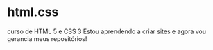 # html.css
 curso de HTML 5 e CSS 3
Estou aprendendo a criar sites e agora vou gerancia meus repositórios!
